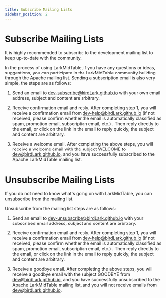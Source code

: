 ```yaml
---
title: Subscribe Mailing Lists
sidebar_position: 2
---
```


# Subscribe Mailing Lists

It is highly recommended to subscribe to the development mailing list to keep up-to-date with the community.

In the process of using LarkMidTable, if you have any questions or ideas, suggestions, you can participate in the LarkMidTable community building through the Apache mailing list. Sending a subscription email is also very simple, the steps are as follows:

1. Send an email to dev-subscribe@birdLark.github.io with your own email address, subject and content are arbitrary.

2. Receive confirmation email and reply. After completing step 1, you will receive a confirmation email from dev-help@birdLark.github.io (if not received, please confirm whether the email is automatically classified as spam, promotion email, subscription email, etc.) . Then reply directly to the email, or click on the link in the email to reply quickly, the subject and content are arbitrary.

3. Receive a welcome email. After completing the above steps, you will receive a welcome email with the subject WELCOME to dev@birdLark.github.io, and you have successfully subscribed to the Apache LarkMidTable mailing list.

# Unsubscribe Mailing Lists

If you do not need to know what's going on with LarkMidTable, you can unsubscribe from the mailing list.

Unsubscribe from the mailing list steps are as follows:

1. Send an email to dev-unsubscribe@birdLark.github.io with your subscribed email address, subject and content are arbitrary.

2. Receive confirmation email and reply. After completing step 1, you will receive a confirmation email from dev-help@birdLark.github.io (if not received, please confirm whether the email is automatically classified as spam, promotion email, subscription email, etc.) . Then reply directly to the email, or click on the link in the email to reply quickly, the subject and content are arbitrary.

3. Receive a goodbye email. After completing the above steps, you will receive a goodbye email with the subject GOODBYE from dev@birdLark.github.io, and you have successfully unsubscribed to the Apache LarkMidTable mailing list, and you will not receive emails from dev@birdLark.github.io.
